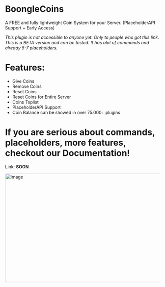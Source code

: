 # BoongleCoins
A FREE and fully lightweight Coin System for your Server. (PlaceholderAPI Support + Early Access)

*This plugin is not accessible to anyone yet. Only to people who got this link. This is a BETA version and can be tested. It has alot of commands and already 5-7 placeholders.*

# Features:
- Give Coins
- Remove Coins
- Reset Coins
- Reset Coins for Entire Server
- Coins Toplist
- PlaceholderAPI Support
- Coin Balance can be showed in over 75.000+ plugins

# If you are serious about commands, placeholders, more features, checkout our Documentation!
Link: **SOON**

<img width="981" height="354" alt="image" src="https://github.com/user-attachments/assets/40d13557-b501-4499-818e-ae242d198c6e" />

